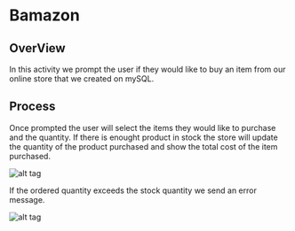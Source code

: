 # Bamazon

## OverView
In this activity we prompt the user if they would like to buy an item from our online store that we created on mySQL.

## Process
Once prompted the user will select the items they would like to purchase and the quantity.
If there is enought product in stock the store will update the quantity of the product purchased and show the total cost of the item purchased. 

![alt tag](http://i.imgur.com/fkdAx2o.png)

If the ordered quantity exceeds the stock quantity we send an error message.

![alt tag](http://i.imgur.com/pUuyadB.png)
